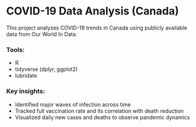 # COVID-19 Data Analysis (Canada)
This project analyzes COVID-19 trends in Canada using publicly available data from Our World In Data.

### Tools:
- R
- tidyverse (dplyr, ggplot2)
- lubridate

### Key insights:
- Identified major waves of infection across time
- Tracked full vaccination rate and its correlation with death reduction
- Visualized daily new cases and deaths to observe pandemic dynamics
